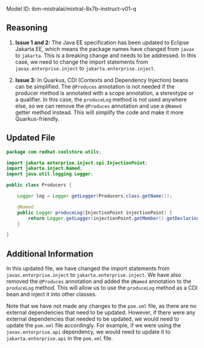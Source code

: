 Model ID: ibm-mistralai/mixtral-8x7b-instruct-v01-q

## Reasoning

1. **Issue 1 and 2:** The Java EE specification has been updated to Eclipse Jakarta EE, which means the package names have changed from `javax` to `jakarta`. This is a breaking change and needs to be addressed. In this case, we need to change the import statements from `javax.enterprise.inject` to `jakarta.enterprise.inject`.

2. **Issue 3:** In Quarkus, CDI (Contexts and Dependency Injection) beans can be simplified. The `@Produces` annotation is not needed if the producer method is annotated with a scope annotation, a stereotype or a qualifier. In this case, the `produceLog` method is not used anywhere else, so we can remove the `@Produces` annotation and use a `@Named` getter method instead. This will simplify the code and make it more Quarkus-friendly.

## Updated File

```java
package com.redhat.coolstore.utils;

import jakarta.enterprise.inject.spi.InjectionPoint;
import jakarta.inject.Named;
import java.util.logging.Logger;

public class Producers {

    Logger log = Logger.getLogger(Producers.class.getName());

    @Named
    public Logger produceLog(InjectionPoint injectionPoint) {
        return Logger.getLogger(injectionPoint.getMember().getDeclaringClass().getName());
    }

}
```

## Additional Information

In this updated file, we have changed the import statements from `javax.enterprise.inject` to `jakarta.enterprise.inject`. We have also removed the `@Produces` annotation and added the `@Named` annotation to the `produceLog` method. This will allow us to use the `produceLog` method as a CDI bean and inject it into other classes.

Note that we have not made any changes to the `pom.xml` file, as there are no external dependencies that need to be updated. However, if there were any external dependencies that needed to be updated, we would need to update the `pom.xml` file accordingly. For example, if we were using the `javax.enterprise.api` dependency, we would need to update it to `jakarta.enterprise.api` in the `pom.xml` file.